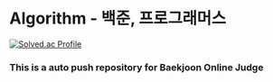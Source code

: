 # Algorithm - 백준, 프로그래머스

[![Solved.ac Profile](http://mazassumnida.wtf/api/v2/generate_badge?boj=jcn07253)](https://solved.ac/jcn07253/)
### This is a auto push repository for Baekjoon Online Judge

